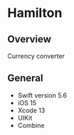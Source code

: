 # Hamilton

## Overview
Currency converter

## General
- Swift version 5.6
- iOS 15
- Xcode 13
- UIKit
- Combine
